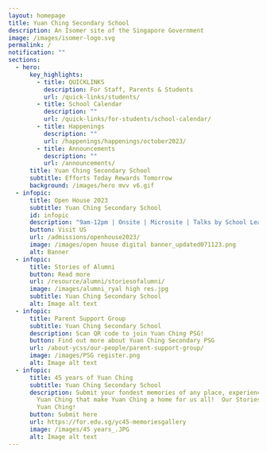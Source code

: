 ```yaml
---
layout: homepage
title: Yuan Ching Secondary School
description: An Isomer site of the Singapore Government
image: /images/isomer-logo.svg
permalink: /
notification: ""
sections:
  - hero:
      key_highlights:
        - title: QUICKLINKS
          description: For Staff, Parents & Students
          url: /quick-links/students/
        - title: School Calendar
          description: ""
          url: /quick-links/for-students/school-calendar/
        - title: Happenings
          description: ""
          url: /happenings/happenings/october2023/
        - title: Announcements
          description: ""
          url: /announcements/
      title: Yuan Ching Secondary School
      subtitle: Efforts Today Rewards Tomorrow
      background: /images/hero mvv v6.gif
  - infopic:
      title: Open House 2023
      subtitle: Yuan Ching Secondary School
      id: infopic
      description: "9am-12pm | Onsite | Microsite | Talks by School Leaders: 9.30am & 11am"
      button: Visit US
      url: /admissions/openhouse2023/
      image: /images/open house digital banner_updated071123.png
      alt: Banner
  - infopic:
      title: Stories of Alumni
      button: Read more
      url: /resource/alumni/storiesofalumni/
      image: /images/alumni_ryal high res.jpg
      subtitle: Yuan Ching Secondary School
      alt: Image alt text
  - infopic:
      title: Parent Support Group
      subtitle: Yuan Ching Secondary School
      description: Scan QR code to join Yuan Ching PSG!
      button: Find out more about Yuan Ching Secondary PSG
      url: /about-ycss/our-people/parent-support-group/
      image: /images/PSG register.png
      alt: Image alt text
  - infopic:
      title: 45 years of Yuan Ching
      subtitle: Yuan Ching Secondary School
      description: Submit your fondest memories of any place, experiences or people of
        Yuan Ching that make Yuan Ching a home for us all!  Our Stories, Our
        Yuan Ching!
      button: Submit here
      url: https://for.edu.sg/yc45-memoriesgallery
      image: /images/45 years_.JPG
      alt: Image alt text
---
```

